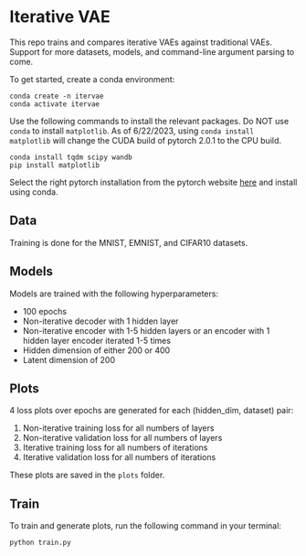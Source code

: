 # Iterative VAE

This repo trains and compares iterative VAEs against traditional VAEs. Support for more datasets, models, and command-line argument parsing to come. 

To get started, create a conda environment:
```
conda create -n itervae
conda activate itervae
```
Use the following commands to install the relevant packages. Do NOT use ```conda``` to install ```matplotlib```. As of 6/22/2023, using ```conda install matplotlib``` will change the CUDA build of pytorch 2.0.1 to the CPU build.
```
conda install tqdm scipy wandb
pip install matplotlib
```
Select the right pytorch installation from the pytorch website [here](https://pytorch.org/get-started/locally/) and install using conda.

## Data

Training is done for the MNIST, EMNIST, and CIFAR10 datasets.

## Models

Models are trained with the following hyperparameters:
- 100 epochs
- Non-iterative decoder with 1 hidden layer
- Non-iterative encoder with 1-5 hidden layers or an encoder with 1 hidden layer encoder iterated 1-5 times
- Hidden dimension of either 200 or 400
- Latent dimension of 200

## Plots

4 loss plots over epochs are generated for each (hidden_dim, dataset) pair:
1. Non-iterative training loss for all numbers of layers
2. Non-iterative validation loss for all numbers of layers
3. Iterative training loss for all numbers of iterations
4. Iterative validation loss for all numbers of iterations

These plots are saved in the ```plots``` folder.

## Train

To train and generate plots, run the following command in your terminal:

```
python train.py
```